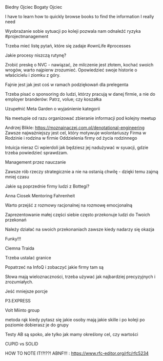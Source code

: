 Biedny Ojciec Bogaty Ojciec

I have to learn how to quickly browse books to find the information I really need

Wyobrażanie sobie sytuacji po koleji pozwala nam odnaleźć ryzyka #projectmanagement

Trzeba mieć listę pytań, które się zadaje #ownLife #processes

Jakie procesy niszczą rutynę?

Zrobić preskę o NVC - nawiązać, że milczenie jest złotem, kochać swoich wrogów, warto najpierw zrozumieć. Opowiedzieć swoje historie o właścicielu i ziomku z góry.

Fajnie jest jak jest coś w ramach podziękowań dla prelegenta

Trzeba pisać o sponsoring do ludzi, którzy pracują w danej firmie, a nie do employer branderów:
Patrz, volue; czy koszałka

Uzupełnić Meta Garden o wyjaśnienie kategorii

Na meetupie od razu organizować zbieranie informacji pod kolejny meetup

Andrzej Blikle:
https://moznainaczej.com.pl/denotational-engineering
Zawsze najważniejszy jest cel, który motywuje wolontariuszy
Firma w Rodzinie i rodzina w firmie
Oddzielenia firmy od życia rodzinnego

Intuicja nieraz Ci wpierdoli jak będziesz jej nadużywać w syuacji, gdzie trzeba powiedzieć sprawdzam.

Management przez nauczanie

Zawsze rób rzeczy strategicznie a nie na ostanią chwilę - dzięki temu zajmą mniej czasu

Jakie są poprzednie firmy ludzi z Bottegi?

Anna Ciosek Mentoring Fahrenheit

Warto przejść z rozmowy racjonalnej na rozmowę emocjonalną

Zaprezentowanie małej części siebie często przekonuje ludzi do Twoich przekonań

Należy działać na swoich przekonaniach zawsze kiedy nadarzy się okazja

Funky!!!

Ciemna Traida

Trzeba ustalać granice

Popatrzeć na InfoQ i zobaczyć jakie firmy tam są

Słowa mają wieloznaczności, trzeba używać jak najbardziej precyzyjnych i zrozumiałych.

Jeść mniejsze porcje

P3.EXPRESS

Volt
Miinto group

metoda rąk
kiedy pytasz się jakie osoby mają jakie skille i po koleji po poziomie dobierasz je do grupy

Testy AB są spoko, ale tylko jak mamy określony cel, czy wartości

CUPID vs SOLID

HOW TO NOTE IT!?!??!
ABNF!!! : https://www.rfc-editor.org/rfc/rfc5234
